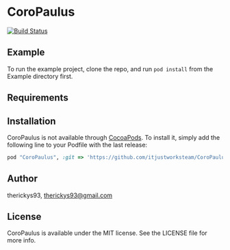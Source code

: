 # CoroPaulus

[![Build Status](https://travis-ci.org/itjustworksteam/CoroPaulus.svg?branch=master)](https://travis-ci.org/itjustworksteam/CoroPaulus)

## Example

To run the example project, clone the repo, and run `pod install` from the Example directory first.

## Requirements

## Installation

CoroPaulus is not available through [CocoaPods](http://cocoapods.org). To install
it, simply add the following line to your Podfile with the last release:

```ruby
pod "CoroPaulus", :git => 'https://github.com/itjustworksteam/CoroPaulus.git', :tag => '0.1.0'
```

## Author

therickys93, therickys93@gmail.com

## License

CoroPaulus is available under the MIT license. See the LICENSE file for more info.
